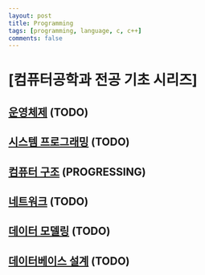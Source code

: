 ```yaml
---
layout: post    
title: Programming  
tags: [programming, language, c, c++]      
comments: false  
--- 
```


# [컴퓨터공학과 전공 기초 시리즈]  
## [운영체제]() (TODO)
## [시스템 프로그래밍]() (TODO)
## [컴퓨터 구조](https://jihyeonryu.github.io/2021-04-07-program-post1/) (PROGRESSING) 
## [네트워크]() (TODO)
## [데이터 모델링]() (TODO)
## [데이터베이스 설계]() (TODO)
